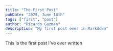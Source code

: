 ```yaml
---
title: "The First Post"
pubDate: "2025, June 18th"
tags: ["first", "post"]
author: "Ricardo Guzman"
description: "My first post ever in Markdown"
---
```


This is the first post I've ever written